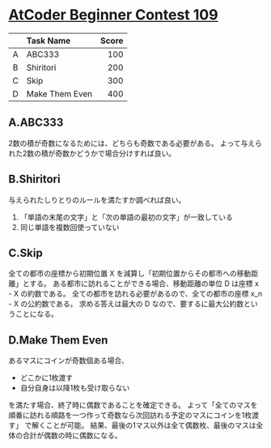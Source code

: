 # [AtCoder Beginner Contest 109](https://beta.atcoder.jp/contests/abc109)

|   | Task Name      | Score |
|:-:|:---------------|------:|
| A | ABC333         |   100 |
| B | Shiritori      |   200 |
| C | Skip           |   300 |
| D | Make Them Even |   400 |

## A.ABC333
2数の積が奇数になるためには、どちらも奇数である必要がある。
よって与えられた2数の積が奇数かどうかで場合分けすれば良い。

## B.Shiritori
与えられたしりとりのルールを満たすか調べれば良い。
1. 「単語の末尾の文字」と「次の単語の最初の文字」が一致している
2. 同じ単語を複数回使っていない

## C.Skip
全ての都市の座標から初期位置 X を減算し「初期位置からその都市への移動距離」とする。
ある都市に訪れることができる場合、移動距離の単位 D は座標 x - X の約数である。
全ての都市を訪れる必要があるので、全ての都市の座標 x_n - X の公約数である。
求める答えは最大の D なので、要するに最大公約数ということになる。

## D.Make Them Even
あるマスにコインが奇数個ある場合、

- どこかに1枚渡す
- 自分自身は以降1枚も受け取らない

を満たす場合、終了時に偶数であることを確定できる。
よって「全てのマスを順番に訪れる順路を一つ作って奇数なら次回訪れる予定のマスにコインを1枚渡す」
で解くことが可能。
結果、最後の1マス以外は全て偶数枚、最後のマスは全体の合計が偶数の時に偶数になる。



